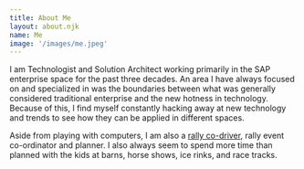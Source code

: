 ```yaml
---
title: About Me
layout: about.njk
name: Me
image: '/images/me.jpeg'
---
```


I am Technologist and Solution Architect working primarily in the SAP enterprise space for the past three decades. An area I have always focused on and specialized in was the boundaries between what was generally considered traditional enterprise and the new hotness in technology. Because of this, I find myself constantly hacking away at new technology and trends to see how they can be applied in different spaces. 

Aside from playing with computers, I am also a [rally co-driver](https://www.rallysputnik.com/), rally event co-ordinator and planner. I also always seem to spend more time than planned with the kids at barns, horse shows, ice rinks, and race tracks. 


